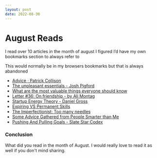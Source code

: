 ```yaml
---
layout: post
date: 2022-08-30
---
```


# August Reads

I read over 10 articles in the month of august I figured I’d have my own bookmarks section to always refer to 

This would normally be in my browsers bookmarks but that is always abandoned 

- [Advice · Patrick Collison](https://patrickcollison.com/advice)
- [The unpleasant essentials - Josh Pigford](https://joshpigford.com/articles/unpleasant-essentials)
- [What are the most valuable things everyone should know](https://www.quora.com/What-are-the-most-valuable-things-everyone-should-know)
- [Letter #36: On friendship - by Ali Montag](https://lettersfromhomeandaway.substack.com/p/-letter-36-on-friendship)
- [Startup Energy Theory - Daniel Gross](https://dcgross.com/startup-energy-theory)
- [Expiring VS Permanent Skills](http://www.collaborativefund.com/blog/expiring-vs-permanent-skills/)
- [The Imperfectionist: Too many needles](https://www.oliverburkeman.com/so/60NWXZixI#/main)
- [Some Advice Gathered from People Smarter than Me](https://sashachapin.substack.com/p/some-advice-gathered-from-people)
- [Pushing And Pulling Goals - Slate Star Codex](https://slatestarcodex.com/2016/07/18/pushing-and-pulling-goals/)

### Conclusion
What did you read in the month of August. I would really love to read it as well if you don't mind sharing.
